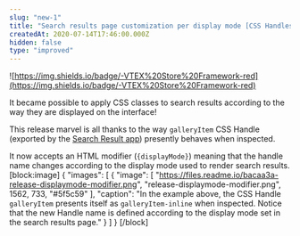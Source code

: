 ```yaml
---
slug: "new-1"
title: "Search results page customization per display mode [CSS Handles]"
createdAt: 2020-07-14T17:46:00.000Z
hidden: false
type: "improved"
---
```


![https://img.shields.io/badge/-VTEX%20Store%20Framework-red](https://img.shields.io/badge/-VTEX%20Store%20Framework-red)

It became possible to apply CSS classes to search results according to the way they are displayed on the interface! 

This release marvel is all thanks to the way `galleryItem` CSS Handle (exported by the [Search Result app](https://vtex.io/docs/components/all/vtex.store-components/productspecifications/)) presently behaves when inspected. 

It now accepts an HTML modifier  (`{displayMode}`) meaning that the handle name changes according to the display mode used to render search results. 
[block:image]
{
  "images": [
    {
      "image": [
        "https://files.readme.io/bacaa3a-release-displaymode-modifier.png",
        "release-displaymode-modifier.png",
        1562,
        733,
        "#5f5c59"
      ],
      "caption": "In the example above, the CSS Handle `galleryItem` presents itself as `galleryItem-inline` when inspected. Notice that the new Handle name is defined according to the display mode set in the search results page."
    }
  ]
}
[/block]